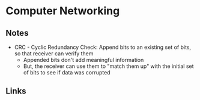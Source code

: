 # Computer Networking

## Notes

- CRC - Cyclic Redundancy Check: Append bits to an existing set of bits, so that receiver can verify them
  - Appended bits don't add meaningful information
  - But, the receiver can use them to "match them up" with the initial set of bits to see if data was corrupted

## Links
